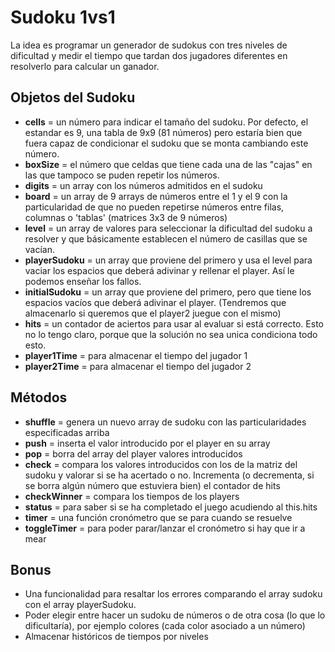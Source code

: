 # Sudoku 1vs1
La idea es programar un generador de sudokus con tres niveles de dificultad y medir el tiempo que tardan dos jugadores diferentes en resolverlo para calcular un ganador.

## Objetos del Sudoku

+ **cells** = un número para indicar el tamaño del sudoku. Por defecto, el estandar es 9, una tabla de 9x9 (81 números) pero estaría bien que fuera capaz de condicionar el sudoku que se monta cambiando este número.
+ **boxSize** = el número que celdas que tiene cada una de las "cajas" en las que tampoco se puden repetir los números.
+ **digits** = un array con los números admitidos en el sudoku
+ **board** = un array de 9 arrays de números entre el 1 y el 9 con la particularidad de que no pueden repetirse números entre filas, columnas o 'tablas' (matrices 3x3 de 9 números)
+ **level** = un array de valores para seleccionar la dificultad del sudoku a resolver y que básicamente establecen el número de casillas que se vacían.
+ **playerSudoku** = un array que proviene del primero y usa el level para vaciar los espacios que deberá adivinar y rellenar el player. Así le podemos enseñar los fallos.
+ **initialSudoku** = un array que proviene del primero, pero que tiene los espacios vacíos que deberá adivinar el player. (Tendremos que almacenarlo si queremos que el player2 juegue con el mismo)
+ **hits** = un contador de aciertos para usar al evaluar si está correcto. Esto no lo tengo claro, porque que la solución no sea unica condiciona todo esto.
+ **player1Time** = para almacenar el tiempo del jugador 1
+ **player2Time** = para almacenar el tiempo del jugador 2


## Métodos
+ **shuffle** = genera un nuevo array de sudoku con las particularidades especificadas arriba
+ **push** = inserta el valor introducido por el player en su array
+ **pop** = borra del array del player valores introducidos
+ **check** = compara los valores introducidos con los de la matriz del sudoku y valorar si se ha acertado o no. Incrementa (o decrementa, si se borra algún número que estuviera bien) el contador de hits
+ **checkWinner** = compara los tiempos de los players
+ **status** = para saber si se ha completado el juego acudiendo al this.hits
+ **timer** = una función cronómetro que se para cuando se resuelve
+ **toggleTimer** = para poder parar/lanzar el cronómetro si hay que ir a mear


## Bonus
+ Una funcionalidad para resaltar los errores comparando el array sudoku con el array playerSudoku.
+ Poder elegir entre hacer un sudoku de números o de otra cosa (lo que lo dificultaría), por ejemplo colores (cada color asociado a un número)
+ Almacenar históricos de tiempos por niveles
